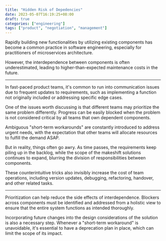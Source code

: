 ```yaml
---
title: "Hidden Risk of Depedencies"
date: 2023-05-07T16:19:25+08:00
draft: true
categories: ["engineering"]
tags: ["product", "negotiation", "management"]
---
```


Rapidly building new functionalities by utilizing existing components has become a common practice in software engineering, especially for practitioners of microservices architecture.

However, the interdependence between components is often underestimated, leading to higher-than-expected maintenance costs in the future.

<!--more-->

---

In fast-paced product teams, it's common to run into communication issues due to frequent updates to requirements, such as implementing a function not originally included or addressing specific edge cases.

One of the issues worth discussing is that different teams may prioritize the same problem differently. Progress can be easily blocked when the problem is not considered critical by all teams that own dependent components.

Ambiguous "short-term workarounds" are constantly introduced to address urgent needs, with the expectation that other teams will allocate resources to fulfill the demand ASAP.

But in reality, things often go awry. As time passes, the requirements keep piling up in the backlog, while the scope of the makeshift solutions continues to expand, blurring the division of responsibilities between components.

These counterintuitive tricks also invisibly increase the cost of team operations, including version updates, debugging, refactoring, handover, and other related tasks.

---

Prioritization can help reduce the side effects of interdependence. Blockers across components must be identified and addressed from a holistic view to ensure that the entire system functions as intended thoroughly.

Incorporating future changes into the design considerations of the solution is also a necessary step. Whenever a "short-term workaround" is unavoidable, it's essential to have a deprecation plan in place, which can limit the scope of its impact.
